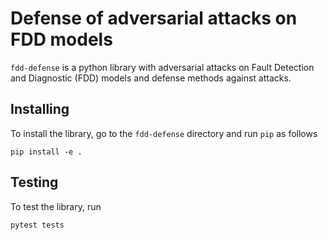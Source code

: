 # Defense of adversarial attacks on FDD models

`fdd-defense` is a python library with adversarial attacks on Fault Detection and Diagnostic (FDD) models and defense methods against attacks.

## Installing

To install the library, go to the `fdd-defense` directory and run `pip` as follows
```
pip install -e .
```

## Testing

To test the library, run

```
pytest tests
```
